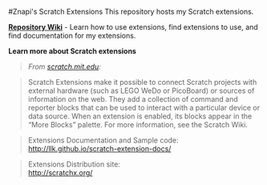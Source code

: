 #Znapi's Scratch Extensions
This repository hosts my Scratch extensions.  

[**Repository Wiki**](https://github.com/Znapi/scratchx/wiki) - Learn how to use extensions, find extensions to use, and find documentation for my extensions.  

**Learn more about Scratch extensions**
>*From [scratch.mit.edu](https://scratch.mit.edu/):*  

>Scratch Extensions make it possible to connect Scratch projects with external hardware (such as LEGO WeDo or PicoBoard) or sources of information on the web. They add a collection of command and reporter blocks that can be used to interact with a particular device or data source. When an extension is enabled, its blocks appear in the “More Blocks” palette.  For more information, see the Scratch Wiki.  

>Extensions Documentation and Sample code:  
http://llk.github.io/scratch-extension-docs/  

>Extensions Distribution site:  
http://scratchx.org/
